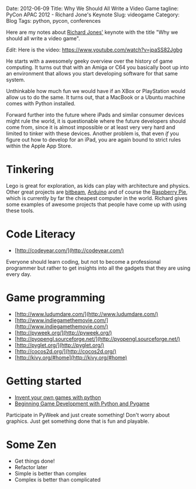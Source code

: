 Date: 2012-06-09
Title: Why We Should All Write a Video Game
tagline: PyCon APAC 2012 - Richard Jone's Keynote 
Slug: videogame
Category: Blog
Tags: python, pycon, conferences

Here are my notes about [Richard Jones'](https://plus.google.com/100267502615190755251/about)
keynote with the title "Why we should all write a video game".

_Edit_: Here is the video: https://www.youtube.com/watch?v=jpaSS82Jgbg

He starts with a awesomely geeky overview over the history of game computing.
It turns out that with an Amiga or C64 you basically boot up into an
environment that allows you start developing software for that same system.

Unthinkable how much fun we would have if an XBox or PlayStation would allow
us to do the same. It turns out, that a MacBook or a Ubuntu machine comes with
Python installed.

Forward further into the future where iPads and similar consumer devices might
rule the world, it is questionable where the future developers should come
from, since it is almost impossible or at least very very hard and limited to
tinker with these devices. Another problem is, that even _if_ you figure out
how to develop for an iPad, you are again bound to strict rules within the
Apple App Store.

# Tinkering

Lego is great for exploration, as kids can play with architecture and physics.
Other great projects are [bitbeam](https://github.com/hugs/bitbeam),
[Arduino](http://www.arduino.cc/) and of course the
[Raspberry Pie](http://www.raspberrypi.org/), which is currently by far the
cheapest computer in the world. Richard gives some examples of awesome projects
that people have come up with using these tools.

# Code Literacy

* [http://codeyear.com/](http://codeyear.com/)

Everyone should learn coding, but not to become a professional programmer but
rather to get insights into all the gadgets that they are using every day.

# Game programming

* [http://www.ludumdare.com/](http://www.ludumdare.com/)
* [http://www.indiegamethemovie.com/](http://www.indiegamethemovie.com/)
* [http://pyweek.org/](http://pyweek.org/)
* [http://pyopengl.sourceforge.net/](http://pyopengl.sourceforge.net/)
* [http://pyglet.org/](http://pyglet.org/)
* [http://cocos2d.org/](http://cocos2d.org/)
* [http://kivy.org/#home](http://kivy.org/#home)

# Getting started

* [Invent your own games with python](http://inventwithpython.com/)
* [Beginning Game Development with Python and Pygame](http://www.amazon.com/Beginning-Game-Development-Python-Pygame/dp/1590598725?tag=duckduckgo-d-20)

Participate in PyWeek and just create something! Don't worry about graphics.
Just get something done that is fun and playable.

# Some Zen

* Get things done!
* Refactor later
* Simple is better than complex
* Complex is better than complicated
